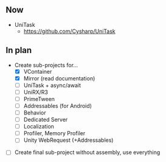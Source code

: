 ## Now

- UniTask
	- https://github.com/Cysharp/UniTask

## In plan

- Create sub-projects for...
	- [x] VContainer
	- [x] Mirror (read documentation)
	- [ ] UniTask + async/await
	- [ ] UniRX/R3
	- [ ] PrimeTween
	- [ ] Addressables (for Android)
	- [ ] Behavior
	- [ ] Dedicated Server
	- [ ] Localization
	- [ ] Profiler, Memory Profiler
	- [ ] Unity WebRequest (+Addressables)
- [ ] Create final sub-project without assembly, use everything
